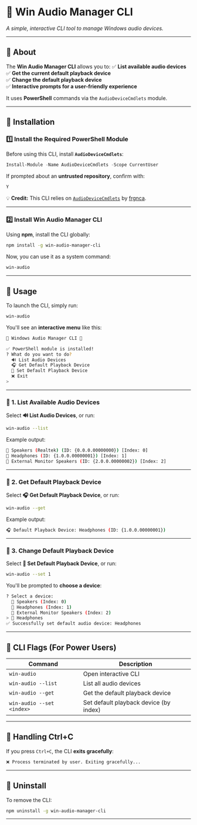 # **🎵 Win Audio Manager CLI**  

*A simple, interactive CLI tool to manage Windows audio devices.*

---

## **📌 About**

The **Win Audio Manager CLI** allows you to:
✅ **List available audio devices**  
✅ **Get the current default playback device**  
✅ **Change the default playback device**  
✅ **Interactive prompts for a user-friendly experience**  

It uses **PowerShell** commands via the `AudioDeviceCmdlets` module.

---

## **📌 Installation**

### **1️⃣ Install the Required PowerShell Module**

Before using this CLI, install **`AudioDeviceCmdlets`**:  

```powershell
Install-Module -Name AudioDeviceCmdlets -Scope CurrentUser
```

If prompted about an **untrusted repository**, confirm with:  

```powershell
Y
```

💡 **Credit:** This CLI relies on [`AudioDeviceCmdlets`](https://github.com/frgnca/AudioDeviceCmdlets.git) by [frgnca](https://github.com/frgnca).

---

### **2️⃣ Install Win Audio Manager CLI**

Using **npm**, install the CLI globally:

```bash
npm install -g win-audio-manager-cli
```

Now, you can use it as a system command:

```bash
win-audio
```

---

## **📌 Usage**

To launch the CLI, simply run:

```bash
win-audio
```

You'll see an **interactive menu** like this:

```bash
🎵 Windows Audio Manager CLI 🎵

✅ PowerShell module is installed!
? What do you want to do?
  🔊 List Audio Devices
  🎧 Get Default Playback Device
  🔄 Set Default Playback Device
  ❌ Exit
> 
```

---

### **📌 1. List Available Audio Devices**

Select **🔊 List Audio Devices**, or run:

```bash
win-audio --list
```

Example output:

```bash
🎵 Speakers (Realtek) (ID: {0.0.0.00000000}) [Index: 0]
🎵 Headphones (ID: {1.0.0.00000001}) [Index: 1]
🎵 External Monitor Speakers (ID: {2.0.0.00000002}) [Index: 2]
```

---

### **📌 2. Get Default Playback Device**

Select **🎧 Get Default Playback Device**, or run:

```bash
win-audio --get
```

Example output:

```bash
🎧 Default Playback Device: Headphones (ID: {1.0.0.00000001})
```

---

### **📌 3. Change Default Playback Device**

Select **🔄 Set Default Playback Device**, or run:

```bash
win-audio --set 1
```

You'll be prompted to **choose a device**:

```bash
? Select a device:
  🎵 Speakers (Index: 0)
  🎵 Headphones (Index: 1)
  🎵 External Monitor Speakers (Index: 2)
> 🎵 Headphones
✅ Successfully set default audio device: Headphones
```

---

## **📌 CLI Flags (For Power Users)**

| Command | Description |
|---------|------------|
| `win-audio` | Open interactive CLI |
| `win-audio --list` | List all audio devices |
| `win-audio --get` | Get the default playback device |
| `win-audio --set <index>` | Set default playback device (by index) |

---

## **📌 Handling Ctrl+C**

If you press `Ctrl+C`, the CLI **exits gracefully**:

```bash
❌ Process terminated by user. Exiting gracefully...
```

---

## **📌 Uninstall**

To remove the CLI:

```bash
npm uninstall -g win-audio-manager-cli
```

---
